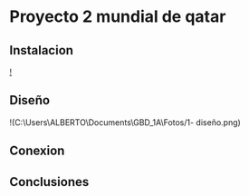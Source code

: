 # Proyecto 2 mundial de qatar


## Instalacion
[!]()

## Diseño
!(C:\Users\ALBERTO\Documents\GBD_1A\Fotos/1- diseño.png)
## Conexion 


## Conclusiones
